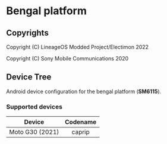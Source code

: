 Bengal platform
============

## Copyrights
Copyright (C) LineageOS Modded Project/Electimon 2022

Copyright (C) Sony Mobile Communications 2020

## Device Tree

Android device configuration for the bengal platform (**SM6115**).

### Supported devices

| Device | Codename |
|-|:-:|
| Moto G30 (2021) | caprip |
